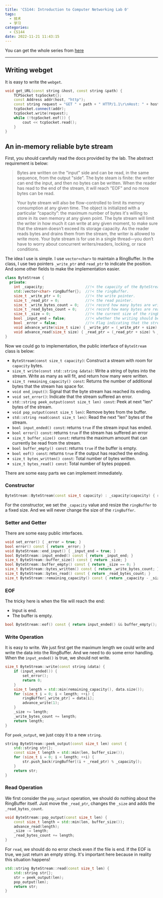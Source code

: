 ```yaml
---
title: 'CS144: Introduction to Computer Networking Lab 0'
tags:
  - 技术
  - 学习
categories:
  - CS144
date: 2022-11-21 11:43:15
---
```


You can get the whole series from [here](https://luolibrary.com/categories/CS144/)

---

## Writing webget

It is easy to write the `webget`.

```c++
void get_URL(const string &host, const string &path) {
    TCPSocket tcpSocket{};
    const Address addr(host, "http");
    const string request = "GET " + path + " HTTP/1.1\r\nHost: " + host + " \r\nConnection: close \r\n\r\n";
    tcpSocket.connect(addr);
    tcpSocket.write(request);
    while (!tcpSocket.eof()) {
        cout << tcpSocket.read();
    }
}
```

## An in-memory reliable byte stream

First, you should carefully read the docs provided by the lab. The abstract requirement is below:

> Bytes are written on the "input" side and can be read, in the same sequence, from the output "side". The byte steam is finite: the writer can end the input, and then no bytes can be written. When the reader has read to the end of the stream, it will reach "EOF" and no more bytes can be read.
>
> Your byte stream will also be flow-controlled to limit its memory consumption at any given time. The object is initialized with a particular “capacity”: the maximum number of bytes it's willing to store in its own memory at any given point. The byte stream will limit the writer in how much it can write at any given moment, to make sure that the stream doesn’t exceed its storage capacity. As the reader reads bytes and drains them from the stream, the writer is allowed to write more. Your byte stream is for use in a single thread—you don’t have to worry about concurrent writers/readers, locking, or race conditions.

The idea I use is simple. I use `vector<char>` to maintain a RingBuffer. In the class, I use two pointers `_write_ptr` and `read_ptr` to indicate the position. And some other fields to make the implementation easier.

```c++
class ByteStream {
  private:
    int _capacity;                   //!< the capacity of the ByteStream.
    std::vector<char> ringBuffer{};  //!< the ringBuffer.
    size_t _write_ptr = 0;           //!< the write pointer.
    size_t _read_ptr = 0;            //!< the read pointer.
    size_t _write_bytes_count = 0;   //!< record how many bytes are written.
    size_t _read_bytes_count = 0;    //!< record how many bytes are read.
    size_t _size = 0;                //!< the current size of the ringBuffer
    bool _input_end = false;         //!< whether the writing should be end
    bool _error = false;             //!< Flag indicating that the stream suffered an error.
    void advance_write(size_t size) { _write_ptr = (_write_ptr + size) % _capacity; }
    void advance_read(size_t size) { _read_ptr = (_read_ptr + size) % _capacity; }
}
```

Now we could go to implementation, the public interface of `ByteStream` class is below:

+ `ByteStream(const size_t capacity)`: Construct a stream with room for `capacity` bytes.
+ `size_t write(const std::string &data)`: Write a string of bytes into the stream. Write as many
as will fit, and return how many were written.
+ `size_t remaining_capacity() const`: Returns the number of additional bytes that the stream
has space for.
+ `void end_input()`: Signal that the byte stream has reached its ending.
+ `void set_error()`: Indicate that the stream suffered an error.
+ `std::string peek_output(const size_t len) const`: Peek at next "len" bytes of the stream.
+ `void pop_output(const size_t len)`: Remove bytes from the buffer.
+ `std::string read(const size_t len)`: Read the next "len" bytes of the stream.
+ `bool input_ended() const`: returns `true` if the stream input has ended.
+ `bool error() const`: returns `true` if the stream has suffered an error
+ `size_t buffer_size() const`: returns the maximum amount that can currently be read
from the stream.
+ `bool buffer_empty() const`: returns `true` if the buffer is empty.
+ `bool eof() const`: returns `true` if the output has reached the ending.
+ `size_t bytes_written() const`: Total number of bytes written.
+ `size_t bytes_read() const`: Total number of bytes popped.

There are some easy parts we can implement immediately.

### Constructor

```c++
ByteStream::ByteStream(const size_t capacity) : _capacity(capacity) { ringBuffer.resize(_capacity); }
```

For the constructor, we set the `_capacity` value and resize the `ringBuffer` to a fixed size. And we will never change the size of the `ringBuffer`.

### Setter and Getter

There are some easy public interfaces.

```c++
void set_error() { _error = true; }
bool error() const { return _error; }
void ByteStream::end_input() { _input_end = true; }
bool ByteStream::input_ended() const { return _input_end; }
size_t ByteStream::buffer_size() const { return _size; }
bool ByteStream::buffer_empty() const { return _size == 0; }
size_t ByteStream::bytes_written() const { return _write_bytes_count; }
size_t ByteStream::bytes_read() const { return _read_bytes_count; }
size_t ByteStream::remaining_capacity() const { return _capacity - _size; }
```

### EOF

The tricky here is when the file will reach the end:

+ Input is end.
+ The buffer is empty.

```c++
bool ByteStream::eof() const { return input_ended() && buffer_empty(); }
```

### Write Operation

It is easy to write. We just first get the maximum length we could write and write the data into the RingBuffer. And we need to do some error handling. When the `input_ended()` is true, we should not write.

```c++
size_t ByteStream::write(const string &data) {
    if (input_ended()) {
        set_error();
        return 0;
    }
    size_t length = std::min(remaining_capacity(), data.size());
    for (size_t i = 0; i < length; ++i) {
        ringBuffer[_write_ptr] = data[i];
        advance_write(1);
    }
    _size += length;
    _write_bytes_count += length;
    return length;
}
```

For `peek_output`, we just copy it to a new `string`.

```c++
string ByteStream::peek_output(const size_t len) const {
    std::string str{};
    const size_t length = std::min(len, buffer_size());
    for (size_t i = 0; i < length; ++i) {
        str.push_back(ringBuffer[(i + _read_ptr) % _capacity]);
    }
    return str;
}
```

### Read Operation

We first consider the `pop_output` operation, we should do nothing about the RingBuffer itself. Just move the `_read_ptr`, changes the `_size` and adds the `_read_bytes_count`.

```c++
void ByteStream::pop_output(const size_t len) {
    const size_t length = std::min(len, buffer_size());
    advance_read(length);
    _size -= length;
    _read_bytes_count += length;
}
```

For `read`, we should do no error check even if the file is end. If the EOF is true, we just return an empty string. It's important here because in reality this situation happens!

```c++
std::string ByteStream::read(const size_t len) {
    std::string str{};
    str = peek_output(len);
    pop_output(len);
    return str;
}
```
